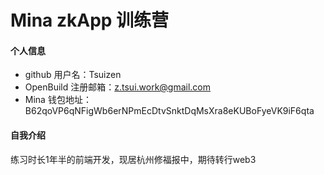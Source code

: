 # Mina zkApp 训练营


#### 个人信息

- github 用户名：Tsuizen
- OpenBuild 注册邮箱：<z.tsui.work@gmail.com>
- Mina 钱包地址：B62qoVP6qNFigWb6erNPmEcDtvSnktDqMsXra8eKUBoFyeVK9iF6qta

#### 自我介绍

练习时长1年半的前端开发，现居杭州修福报中，期待转行web3
